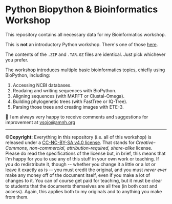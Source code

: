 # Python Biopython & Bioinformatics Workshop
This repository contains all necessary data for my Bioinformatics workshop.

This is **not** an introductory Python workshop. There's one of those [here](https://github.com/vsojo/Python_Workshop).

The contents of the `.ZIP` and `.TAR.GZ` files are identical. Just pick whichever you prefer.

The workshop introduces multiple basic bioinformatics topics, chiefly using BioPython, including:
1. Accessing NCBI databases.
1. Readaing and writing sequences with BioPython.
1. Aligning sequences (with MAFFT or Clustal-Omega).
1. Building phylogenetic trees (with FastTree or IQ-Tree).
1. Parsing those trees and creating images with ETE-3.

:pencil: I am always very happy to receive comments and suggestions for improvement at vsojo@amnh.org

-----------
:copyright:**Copyright:** Everything in this repository (i.e. all of this workshop) is released under a [CC-NC-BY-SA v4.0 license](https://creativecommons.org/licenses/by-nc-sa/4.0/). That stands for _Creative-Commons, non-commercial, attribution-required, share-alike_ license. Please do read the specifications of the license but, in brief, this means that I'm happy for you to use any of this stuff in your own work or teaching. If you do redistribute it, though -- whether you change it a little or a lot or leave it exactly as is -- you must credit the original, and you must _never ever_ make any money off of the document itself, even if you make a lot of changes to it. You can of course get paid for teaching, but it must be clear to students that the documents themselves are all free (in both cost and access). Again, this applies both to my originals and to anything you make from them.
